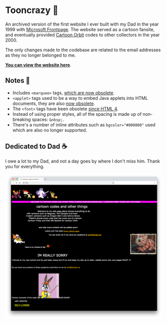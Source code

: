 # Tooncrazy 📼
An archived version of the first website I ever built with my Dad in the year 1999 with [Microsoft Frontpage](https://en.wikipedia.org/wiki/Microsoft_FrontPage). The website served as a cartoon fansite, and eventually provided [Cartoon Orbit](https://en.wikipedia.org/wiki/Cartoon_Orbit) codes to other collectors in the year 2000.

The only changes made to the codebase are related to the email addresses as they no longer belonged to me.

[**You can view the website here**](http://tooncrazy.co.uk/).

## Notes 📎
* Includes `<marquee>` tags, [which are now obsolete](https://developer.mozilla.org/en-US/docs/Web/HTML/Element/marquee).
* `<applet>` tags used to be a way to embed Java applets into HTML documents, they are also [now obsolete](https://developer.mozilla.org/en-US/docs/Web/HTML/Element/applet).
* The `<font>` tags have been obsolete [since HTML 4](https://developer.mozilla.org/en-US/docs/Web/HTML/Element/font).
* Instead of using proper styles, all of the spacing is made up of non-breaking spaces: `&nbsp;`.
* There's a number of inline attributes such as `bgcolor="#000000"` used which are also no longer supported.

## Dedicated to Dad ☕️
I owe a lot to my Dad, and not a day goes by where I don't miss him. Thank you for everything.

![Screenshot](screenshot.png)
